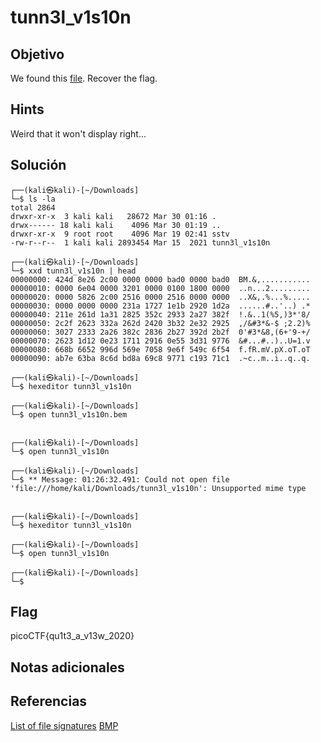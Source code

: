 # tunn3l_v1s10n

## Objetivo

We found this [file](https://mercury.picoctf.net/static/7b2d7c26630e977197022d0af09e3aeb/tunn3l_v1s10n). Recover the flag.

## Hints

Weird that it won't display right...

## Solución

```
┌──(kali㉿kali)-[~/Downloads]
└─$ ls -la
total 2864
drwxr-xr-x  3 kali kali   28672 Mar 30 01:16 .
drwx------ 18 kali kali    4096 Mar 30 01:19 ..
drwxr-xr-x  9 root root    4096 Mar 19 02:41 sstv
-rw-r--r--  1 kali kali 2893454 Mar 15  2021 tunn3l_v1s10n
                                                                                                    
┌──(kali㉿kali)-[~/Downloads]
└─$ xxd tunn3l_v1s10n | head
00000000: 424d 8e26 2c00 0000 0000 bad0 0000 bad0  BM.&,...........
00000010: 0000 6e04 0000 3201 0000 0100 1800 0000  ..n...2.........
00000020: 0000 5826 2c00 2516 0000 2516 0000 0000  ..X&,.%...%.....
00000030: 0000 0000 0000 231a 1727 1e1b 2920 1d2a  ......#..'..) .*
00000040: 211e 261d 1a31 2825 352c 2933 2a27 382f  !.&..1(%5,)3*'8/
00000050: 2c2f 2623 332a 262d 2420 3b32 2e32 2925  ,/&#3*&-$ ;2.2)%
00000060: 3027 2333 2a26 382c 2836 2b27 392d 2b2f  0'#3*&8,(6+'9-+/
00000070: 2623 1d12 0e23 1711 2916 0e55 3d31 9776  &#...#..)..U=1.v
00000080: 668b 6652 996d 569e 7058 9e6f 549c 6f54  f.fR.mV.pX.oT.oT
00000090: ab7e 63ba 8c6d bd8a 69c8 9771 c193 71c1  .~c..m..i..q..q.
                                                                                                    
┌──(kali㉿kali)-[~/Downloads]
└─$ hexeditor tunn3l_v1s10n 
                                                                                                    
┌──(kali㉿kali)-[~/Downloads]
└─$ open tunn3l_v1s10n.bem

                                                                                                    
┌──(kali㉿kali)-[~/Downloads]
└─$ open tunn3l_v1s10n    
                                                                                                    
┌──(kali㉿kali)-[~/Downloads]
└─$ ** Message: 01:26:32.491: Could not open file 'file:///home/kali/Downloads/tunn3l_v1s10n': Unsupported mime type

                                                                                                    
┌──(kali㉿kali)-[~/Downloads]
└─$ hexeditor tunn3l_v1s10n 
                                                                                                    
┌──(kali㉿kali)-[~/Downloads]
└─$ open tunn3l_v1s10n      
                                                                                                    
┌──(kali㉿kali)-[~/Downloads]
└─$ 

```

## Flag

picoCTF{qu1t3_a_v13w_2020}

## Notas adicionales


## Referencias

[List of file signatures](https://en.wikipedia.org/wiki/List_of_file_signatures)
[BMP](https://en.wikipedia.org/wiki/BMP_file_format)